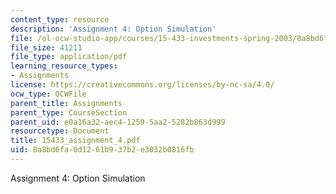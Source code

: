 ```yaml
---
content_type: resource
description: 'Assignment 4: Option Simulation'
file: /ol-ocw-studio-app/courses/15-433-investments-spring-2003/8a8bd6fa0d1261b937b2e3032b0816fb_15433_assignment_4.pdf
file_size: 41211
file_type: application/pdf
learning_resource_types:
- Assignments
license: https://creativecommons.org/licenses/by-nc-sa/4.0/
ocw_type: OCWFile
parent_title: Assignments
parent_type: CourseSection
parent_uid: e0a16a32-aec4-1259-5aa2-5282b863d999
resourcetype: Document
title: 15433_assignment_4.pdf
uid: 8a8bd6fa-0d12-61b9-37b2-e3032b0816fb
---
```

Assignment 4: Option Simulation